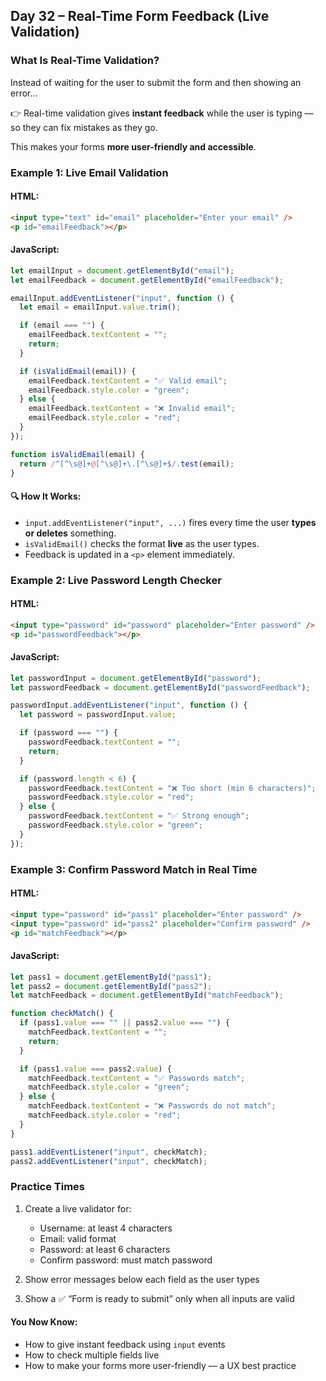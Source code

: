 <article class="day-block">

## Day 32 – Real-Time Form Feedback (Live Validation)

### What Is Real-Time Validation?

Instead of waiting for the user to submit the form and then showing an error...

👉 Real-time validation gives **instant feedback** while the user is typing — so they can fix mistakes as they go.

This makes your forms **more user-friendly and accessible**.

### Example 1: Live Email Validation

#### HTML:

```html
<input type="text" id="email" placeholder="Enter your email" />
<p id="emailFeedback"></p>
```

#### JavaScript:

```js
let emailInput = document.getElementById("email");
let emailFeedback = document.getElementById("emailFeedback");

emailInput.addEventListener("input", function () {
  let email = emailInput.value.trim();

  if (email === "") {
    emailFeedback.textContent = "";
    return;
  }

  if (isValidEmail(email)) {
    emailFeedback.textContent = "✅ Valid email";
    emailFeedback.style.color = "green";
  } else {
    emailFeedback.textContent = "❌ Invalid email";
    emailFeedback.style.color = "red";
  }
});

function isValidEmail(email) {
  return /^[^\s@]+@[^\s@]+\.[^\s@]+$/.test(email);
}
```

#### 🔍 How It Works:

- `input.addEventListener("input", ...)` fires every time the user **types or deletes** something.
- `isValidEmail()` checks the format **live** as the user types.
- Feedback is updated in a `<p>` element immediately.

### Example 2: Live Password Length Checker

#### HTML:

```html
<input type="password" id="password" placeholder="Enter password" />
<p id="passwordFeedback"></p>
```

#### JavaScript:

```js
let passwordInput = document.getElementById("password");
let passwordFeedback = document.getElementById("passwordFeedback");

passwordInput.addEventListener("input", function () {
  let password = passwordInput.value;

  if (password === "") {
    passwordFeedback.textContent = "";
    return;
  }

  if (password.length < 6) {
    passwordFeedback.textContent = "❌ Too short (min 6 characters)";
    passwordFeedback.style.color = "red";
  } else {
    passwordFeedback.textContent = "✅ Strong enough";
    passwordFeedback.style.color = "green";
  }
});
```

### Example 3: Confirm Password Match in Real Time

#### HTML:

```html
<input type="password" id="pass1" placeholder="Enter password" />
<input type="password" id="pass2" placeholder="Confirm password" />
<p id="matchFeedback"></p>
```

#### JavaScript:

```js
let pass1 = document.getElementById("pass1");
let pass2 = document.getElementById("pass2");
let matchFeedback = document.getElementById("matchFeedback");

function checkMatch() {
  if (pass1.value === "" || pass2.value === "") {
    matchFeedback.textContent = "";
    return;
  }

  if (pass1.value === pass2.value) {
    matchFeedback.textContent = "✅ Passwords match";
    matchFeedback.style.color = "green";
  } else {
    matchFeedback.textContent = "❌ Passwords do not match";
    matchFeedback.style.color = "red";
  }
}

pass1.addEventListener("input", checkMatch);
pass2.addEventListener("input", checkMatch);
```

<div class="practice">

### Practice Times

1. Create a live validator for:

   - Username: at least 4 characters
   - Email: valid format
   - Password: at least 6 characters
   - Confirm password: must match password

2. Show error messages below each field as the user types
3. Show a ✅ “Form is ready to submit” only when all inputs are valid

</div>

#### You Now Know:

- How to give instant feedback using `input` events
- How to check multiple fields live
- How to make your forms more user-friendly — a UX best practice

</article>
